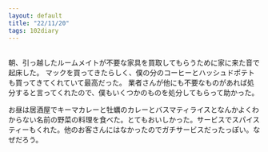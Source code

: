 ```yaml
---
layout: default
title: "22/11/20"
tags: 102diary
---
```

<br>
朝、引っ越したルームメイトが不要な家具を買取してもらうために家に来た音で起床した。
マックを買ってきたらしく、僕の分のコーヒーとハッシュドポテトも買ってきてくれていて最高だった。
業者さんが他にも不要なものがあれば処分すると言ってくれたので、僕もいくつかのものを処分してもらって助かった。

お昼は居酒屋でキーマカレーと牡蠣のカレーとバスマティライスとなんかよくわからない名前の野菜の料理を食べた。とてもおいしかった。サービスでスパイスティーもくれた。他のお客さんにはなかったのでガチサービスだったっぽい。なぜだろう。